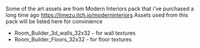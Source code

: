 Some of the art assets are from Modern Interiors pack that i've purchased a long time ago
https://limezu.itch.io/moderninteriors
Assets used from this pack will be listed here for convinience 
* Room_Builder_3d_walls_32x32  - for wall textures
* Room_Builder_Floors_32x32 - for floor textures